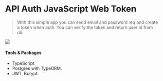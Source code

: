 # API Auth JavaScript Web Token

> With this simple app you can send email and password req and create a token when auth. You can verify the token and return user id from db.

![](https://img.shields.io/badge/status-in_progress-red?)

#### Tools & Packages

- TypeScript.
- Postgres with TypeORM.
- JWT, Bcrypt.
